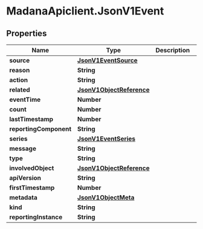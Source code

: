# MadanaApiclient.JsonV1Event

## Properties

Name | Type | Description | Notes
------------ | ------------- | ------------- | -------------
**source** | [**JsonV1EventSource**](JsonV1EventSource.md) |  | [optional] 
**reason** | **String** |  | [optional] 
**action** | **String** |  | [optional] 
**related** | [**JsonV1ObjectReference**](JsonV1ObjectReference.md) |  | [optional] 
**eventTime** | **Number** |  | [optional] 
**count** | **Number** |  | [optional] 
**lastTimestamp** | **Number** |  | [optional] 
**reportingComponent** | **String** |  | [optional] 
**series** | [**JsonV1EventSeries**](JsonV1EventSeries.md) |  | [optional] 
**message** | **String** |  | [optional] 
**type** | **String** |  | [optional] 
**involvedObject** | [**JsonV1ObjectReference**](JsonV1ObjectReference.md) |  | [optional] 
**apiVersion** | **String** |  | [optional] 
**firstTimestamp** | **Number** |  | [optional] 
**metadata** | [**JsonV1ObjectMeta**](JsonV1ObjectMeta.md) |  | [optional] 
**kind** | **String** |  | [optional] 
**reportingInstance** | **String** |  | [optional] 


